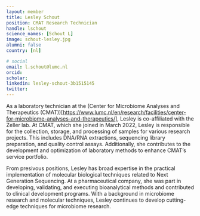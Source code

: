 ```yaml
---
layout: member
title: Lesley Schout
position: CMAT Research Technician
handle: lschout
science_names: [Schout L]
image: schout-lesley.jpg
alumni: false
country: [nl]

# social
email: l.schout@lumc.nl
orcid:
scholar:
linkedin: lesley-schout-3b1515145
twitter:
---
```


As a laboratory technician at the (Center for Microbiome Analyses and Therapeutics (CMAT))[https://www.lumc.nl/en/research/facilities/center-for-microbiome-analyses-and-therapeutics/], Lesley is co-affiliated with the Zeller lab. At CMAT, which she joined in March 2022, Lesley is responsible for the collection, storage, and processing of samples for various research projects. This includes DNA/RNA extractions, sequencing library preparation, and quality control assays. Additionally, she contributes to the development and optimization of laboratory methods to enhance CMAT’s service portfolio.

From presivous positions, Lesley has broad expertise in the practical implementation of molecular biological techniques related to Next Generation Sequencing. At a pharmaceutical company, she was part in developing, validating, and executing bioanalytical methods and contributed to clinical development programs. With a background in microbiome research and molecular techniques, Lesley continues to develop cutting-edge techniques for microbiome research.
